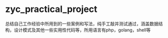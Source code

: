 # zyc_practical_project
总结自己工作经验中所用到的一些案例和写法，纯手工敲并测试通过，涵盖数据结构，设计模式及其他一些实用性代码等，所用语言有php，golang，shell等
